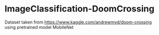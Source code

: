 # ImageClassification-DoomCrossing
Dataset taken from https://www.kaggle.com/andrewmvd/doom-crossing using pretrained model MobileNet
